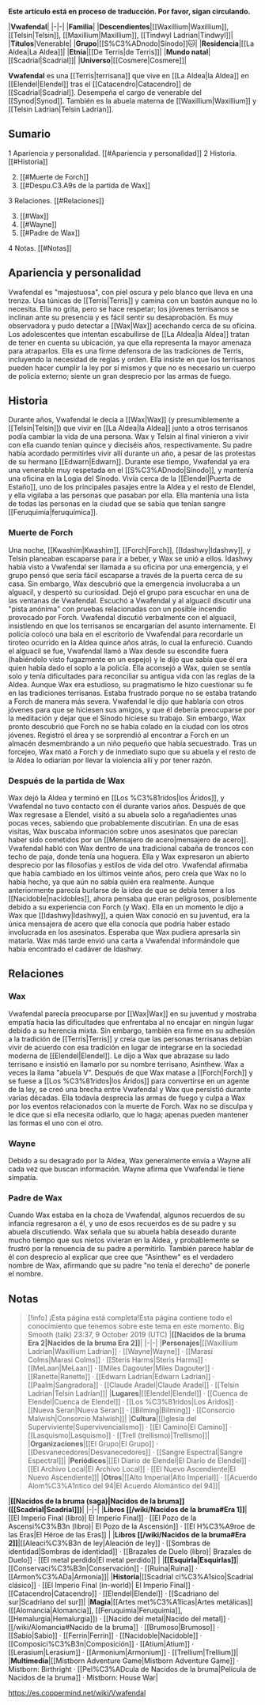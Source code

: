 **Este artículo está en proceso de traducción. Por favor, sigan circulando.**


|**Vwafendal**|
|-|-|
|**Familia**|
|**Descendientes**|[[Waxillium\|Waxillium]], [[Telsin\|Telsin]], [[Maxillium\|Maxillium]], [[Tindwyl Ladrian\|Tindwyl]]|
|**Títulos**|Venerable|
|**Grupo**|[[S%C3%ADnodo\|Sínodo]]🐱︎|
|**Residencia**|[[La Aldea\|La Aldea]]|
|**Etnia**|[[De Terris\|de Terris]]|
|**Mundo natal**|[[Scadrial\|Scadrial]]|
|**Universo**|[[Cosmere\|Cosmere]]|

**Vwafendal** es una [[Terris\|terrisana]] que vive en [[La Aldea\|la Aldea]] en [[Elendel\|Elendel]] tras el [[Catacendro\|Catacendro]] de [[Scadrial\|Scadrial]]. Desempeña el cargo de venerable del [[Synod\|Synod]]. También es la abuela materna de [[Waxillium\|Waxillium]] y [[Telsin Ladrian\|Telsin Ladrian]].

## Sumario

1 Apariencia y personalidad. [[#Apariencia y personalidad]] 
2 Historia. [[#Historia]] 

2. [[#Muerte de Forch]] 
2. [[#Despu.C3.A9s de la partida de Wax]] 


3 Relaciones. [[#Relaciones]] 

3. [[#Wax]] 
3. [[#Wayne]] 
3. [[#Padre de Wax]] 


4 Notas. [[#Notas]] 


## Apariencia y personalidad
Vwafendal es "majestuosa", con piel oscura y pelo blanco que lleva en una trenza. Usa túnicas de [[Terris\|Terris]] y camina con un bastón aunque no lo necesita. Ella no grita, pero se hace respetar; los jóvenes terrisanos se inclinan ante su presencia y es fácil sentir su desaprobación. Es muy observadora y pudo detectar a [[Wax\|Wax]] acechando cerca de su oficina. Los adolescentes que intentan escabullirse de [[La Aldea\|la Aldea]] tratan de tener en cuenta su ubicación, ya que ella representa la mayor amenaza para atraparlos.
Ella es una firme defensora de las tradiciones de Terris, incluyendo la necesidad de reglas y orden. Ella insiste en que los terrisanos pueden hacer cumplir la ley por sí mismos y que no es necesario un cuerpo de policía externo; siente un gran desprecio por las armas de fuego.

## Historia
Durante años, Vwafendal le decía a [[Wax\|Wax]] (y presumiblemente a [[Telsin\|Telsin]]) que vivir en [[La Aldea\|la Aldea]] junto a otros terrisanos podía cambiar la vida de una persona. Wax y Telsin al final vinieron a vivir con ella cuando tenían quince y dieciséis años, respectivamente. Su padre había acordado permitirles vivir allí durante un año, a pesar de las protestas de su hermano [[Edwarn\|Edwarn]]. Durante ese tiempo, Vwafendal ya era una venerable muy respetada en el [[S%C3%ADnodo\|Sínodo]], y mantenía una oficina en la Logia del Sínodo. Vivía cerca de la [[Elendel\|Puerta de Estaño]], uno de los principales pasajes entre la Aldea y el resto de Elendel, y ella vigilaba a las personas que pasaban por ella. Ella mantenía una lista de todas las personas en la ciudad que se sabía que tenían sangre [[Feruquimia\|feruquímica]].

### Muerte de Forch
Una noche, [[Kwashim\|Kwashim]], [[Forch\|Forch]], [[Idashwy\|Idashwy]], y Telsin planeaban escaparse para ir a beber, y Wax se unió a ellos. Idashwy había visto a Vwafendal ser llamada a su oficina por una emergencia, y el grupo pensó que sería fácil escaparse a través de la puerta cerca de su casa. Sin embargo, Wax descubrió que la emergencia involucraba a un alguacil, y despertó su curiosidad. Dejó el grupo para escuchar en una de las ventanas de Vwafendal. Escuchó a Vwafendal y al alguacil discutir una "pista anónima" con pruebas relacionadas con un posible incendio provocado por Forch. Vwafendal discutió verbalmente con el alguacil, insistiendo en que los terrisanos se encargarían del asunto internamente. El policía colocó una bala en el escritorio de Vwafendal para recordarle un tiroteo ocurrido en la Aldea quince años atrás, lo cual la enfureció.
Cuando el alguacil se fue, Vwafendal llamó a Wax desde su escondite fuera (habiéndolo visto fugazmente en un espejo) y le dijo que sabía que él era quien había dado el soplo a la policía. Ella aconsejó a Wax, quien se sentía solo y tenía dificultades para reconciliar su antigua vida con las reglas de la Aldea. Aunque Wax era estudioso, su pragmatismo le hizo cuestionar su fe en las tradiciones terrisanas. Estaba frustrado porque no se estaba tratando a Forch de manera más severa. Vwafendal le dijo que hablaría con otros jóvenes para que se hiciesen sus amigos, y que él debería preocuparse por la meditación y dejar que el Sínodo hiciese su trabajo.
Sin embargo, Wax pronto descubrió que Forch no se había colado en la ciudad con los otros jóvenes. Registró el área y se sorprendió al encontrar a Forch en un almacén desmembrando a un niño pequeño que había secuestrado. Tras un forcejeo, Wax mató a Forch y de inmediato supo que su abuela y el resto de la Aldea lo odiarían por llevar la violencia allí y por tener razón.

### Después de la partida de Wax
Wax dejó la Aldea y terminó en [[Los %C3%81ridos\|los Áridos]], y Vwafendal no tuvo contacto con él durante varios años. Después de que Wax regresase a Elendel, visitó a su abuela solo a regañadientes unas pocas veces, sabiendo que probablemente discutirían. En una de esas visitas, Wax buscaba información sobre unos asesinatos que parecían haber sido cometidos por un [[Mensajero de acero\|mensajero de acero]]. Vwafendal habló con Wax dentro de una tradicional cabaña de troncos con techo de paja, donde tenía una hoguera. Ella y Wax expresaron un abierto desprecio por las filosofías y estilos de vida del otro. Vwafendal afirmaba que había cambiado en los últimos veinte años, pero creía que Wax no lo había hecho, ya que aún no sabía quién era realmente. Aunque anteriormente parecía burlarse de la idea de que se debía temer a los [[Nacidoble\|nacidobles]], ahora pensaba que eran peligrosos, posiblemente debido a su experiencia con Forch (y Wax). Ella en un momento le dijo a Wax que [[Idashwy\|Idashwy]], a quien Wax conoció en su juventud, era la única mensajera de acero que ella conocía que podría haber estado involucrada en los asesinatos. Esperaba que Wax pudiera apresarla sin matarla. Wax más tarde envió una carta a Vwafendal informándole que había encontrado el cadáver de Idashwy.

## Relaciones
### Wax
Vwafendal parecía preocuparse por [[Wax\|Wax]] en su juventud y mostraba empatía hacia las dificultades que enfrentaba al no encajar en ningún lugar debido a su herencia mixta. Sin embargo, también era firme en su adhesión a la tradición de [[Terris\|Terris]] y creía que las personas terrisanas debían vivir de acuerdo con esa tradición en lugar de integrarse en la sociedad moderna de [[Elendel\|Elendel]]. Le dijo a Wax que abrazase su lado terrisano e insistió en llamarlo por su nombre terrisano, Asinthew. Wax a veces la llama "abuela V".
Después de que Wax matase a [[Forch\|Forch]] y se fuese a [[Los %C3%81ridos\|los Áridos]] para convertirse en un agente de la ley, se creó una brecha entre Vwafendal y Wax que persistió durante varias décadas. Ella todavía desprecia las armas de fuego y culpa a Wax por los eventos relacionados con la muerte de Forch. Wax no se disculpa y le dice que si ella necesita odiarlo, que lo haga; apenas pueden mantener las formas el uno con el otro.

### Wayne
Debido a su desagrado por la Aldea, Wax generalmente envía a Wayne allí cada vez que buscan información. Wayne afirma que Vwafendal le tiene simpatía.

### Padre de Wax
Cuando Wax estaba en la choza de Vwafendal, algunos recuerdos de su infancia regresaron a él, y uno de esos recuerdos es de su padre y su abuela discutiendo. Wax señala que su abuela había deseado durante mucho tiempo que sus nietos vivieran en la Aldea, y probablemente se frustró por la renuencia de su padre a permitirlo. También parece hablar de él con desprecio al explicar que cree que "Asinthew" es el verdadero nombre de Wax, afirmando que su padre "no tenía el derecho" de ponerle el nombre.

## Notas

> [!info] ¡Esta página está completa!Esta página contiene todo el conocimiento que tenemos sobre este tema en este momento.
Big Smooth (talk) 23:37, 9 October 2019 (UTC)
|**[[Nacidos de la bruma Era 2\|Nacidos de la bruma Era 2]]**|
|-|-|
|**Personajes**|[[Waxillium Ladrian\|Waxillium Ladrian]] · [[Wayne\|Wayne]] · [[Marasi Colms\|Marasi Colms]] · [[Steris Harms\|Steris Harms]] · [[MeLaan\|MeLaan]] · [[Miles Dagouter\|Miles Dagouter]] · [[Ranette\|Ranette]] · [[Edwarn Ladrian\|Edwarn Ladrian]] · [[Paalm\|Sangradora]] · [[Claude Aradel\|Claude Aradel]] · [[Telsin Ladrian\|Telsin Ladrian]]|
|**Lugares**|[[Elendel\|Elendel]] · [[Cuenca de Elendel\|Cuenca de Elendel]] · [[Los %C3%81ridos\|Los Áridos]] · [[Nueva Seran\|Nueva Seran]] · [[Bilming\|Bilming]] · [[Consorcio Malwish\|Consorcio Malwish]]|
|**Cultura**|[[Iglesia del Superviviente\|Supervivencialismo]] · [[El Camino\|El Camino]] · [[Lasquismo\|Lasquismo]] · [[Trell (trellismo)\|Trellismo]]|
|**Organizaciones**|[[El Grupo\|El Grupo]] · [[Desvanecedores\|Desvanecedores]] · [[Sangre Espectral\|Sangre Espectral]]|
|**Periódicos**|[[El Diario de Elendel\|El Diario de Elendel]] · [[El Archivo Local\|El Archivo Local]] · [[El Nuevo Ascendiente\|El Nuevo Ascendiente]]|
|**Otros**|[[Alto Imperial\|Alto Imperial]] · [[Acuerdo Alom%C3%A1ntico del 94\|El Acuerdo Alomántico del 94]]|

|**[[Nacidos de la bruma (saga)\|Nacidos de la bruma]] ([[Scadrial\|Scadrial]])**|
|-|-|
|**Libros [[/wiki/Nacidos de la bruma#Era 1]]**|[[El Imperio Final (libro)\| El Imperio Final]] · [[El Pozo de la Ascensi%C3%B3n (libro)\| El Pozo de la Ascensión]] · [[El H%C3%A9roe de las Eras\|El Héroe de las Eras]] |
|**Libros [[/wiki/Nacidos de la bruma#Era 2]]**|[[Aleaci%C3%B3n de ley\|Aleación de ley]] · [[Sombras de identidad\|Sombras de identidad]] · [[Brazales de Duelo (libro)\| Brazales de Duelo]] · [[El metal perdido\|El metal perdido]]  |
|**[[Esquirla\|Esquirlas]]**|[[Conservaci%C3%B3n\|Conservación]] · [[Ruina\|Ruina]] · [[Armon%C3%ADa\|Armonía]]|
|**Historia**|[[Scadrial cl%C3%A1sico\|Scadrial clásico]] · [[El Imperio Final (in-world)\| El Imperio Final]] · [[Catacendro\|Catacendro]] · [[Elendel\|Elendel]] · [[Scadriano del sur\|Scadriano del sur]]|
|**Magia**|[[Artes met%C3%A1licas\|Artes metálicas]] ([[Alomancia\|Alomancia]], [[Feruquimia\|Feruquimia]], [[Hemalurgia\|Hemalurgia]]) · [[Nacido del metal\|Nacido del metal]] · [[/wiki/Alomancia#Nacido de la bruma]] · [[Brumoso\|Brumoso]] · [[Sabio\|Sabio]] · [[Ferrin\|Ferrin]] · [[Nacidoble\|Nacidoble]] · [[Composici%C3%B3n\|Composición]] · [[Atium\|Atium]] · [[Lerasium\|Lerasium]] · [[Armonium\|Armonium]] · [[Trellium\|Trellium]]|
|**Multimedia**|[[Mistborn Adventure Game\|Mistborn Adventure Game‎‎]] · Mistborn: Birthright · [[Pel%C3%ADcula de Nacidos de la bruma\|Película de Nacidos de la bruma]] · Mistborn: House War|



https://es.coppermind.net/wiki/Vwafendal